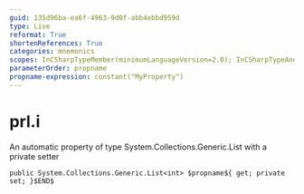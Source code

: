 ```yaml
---
guid: 135d96ba-ea6f-4963-9d0f-abb4ebbd959d
type: Live
reformat: True
shortenReferences: True
categories: mnemonics
scopes: InCSharpTypeMember(minimumLanguageVersion=2.0); InCSharpTypeAndNamespace(minimumLanguageVersion=2.0)
parameterOrder: propname
propname-expression: constant("MyProperty")
---
```


# prl.i

An automatic property of type System.Collections.Generic.List<int> with a private setter

```
public System.Collections.Generic.List<int> $propname${ get; private set; }$END$
```

